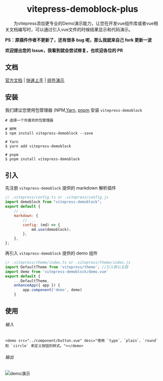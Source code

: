 <div align="center">
	<h1 align="center">vitepress-demoblock-plus</h1>
</div>
<p>&emsp;&emsp;为vitepress添加更专业的Demo演示能力，让您在开发vue组件库或者vue相关文档编写时，可以通过引入vue文件的时候结果显示和代码演示。</p>

**PS：原插件作者不更新了，还有很多 bug 呢，那么我就来自己 fork 更新一波**

**欢迎提出您的 Issue，我看到就会尝试修复，也欢迎各位的 PR**

## 文档

[官方文档](https://1006008051.github.io/vitepress-demoblock) | [快速上手](https://1006008051.github.io/vitepress-demoblock/demo/guide/quickstart.html) | [组件演示](https://1006008051.github.io/vitepress-demoblock/demo/md/button.html)

## 安装

我们建议您使用包管理器 (NPM,[Yarn](https://classic.yarnpkg.com/lang/en/), [pnpm](https://pnpm.io/) 安装 <code>vitepress-demoblock</code>

```
# 选择一个你喜欢的包管理器

# NPM
$ npm install vitepress-demoblock --save

# Yarn
$ yarn add vitepress-demoblock

# pnpm
$ pnpm install vitepress-demoblock
```

## 引入

先注册 `vitepress-demoblock` 提供的 markdown 解析插件

```js
// .vitepress/config.ts or .vitepress/config.js
import demoblock from "vitepress-demoblock";
export default {
	// ...
	markdown: {
		// ...
		config: (md) => {
			md.use(demoblock);
		},
	},
};
```

再引入 `vitepress-demoblock` 提供的 demo 组件

```js
// .vitepress/theme/index.ts or .vitepress/theme/index.js
import DefaultTheme from 'vitepress/theme'; //引入默认主题
import demo from 'vitepress-demoblock/demo.vue'
export default {
    ...DefaultTheme,
    enhanceApp({ app }) {
        app.component('demo', demo)
    }
```

## 使用

###### 输入

```
<demo src="../component/button.vue" desc="使用 `type`、`plain`、`round` 和 `circle` 来定义按钮的样式。"></demo>
```

###### 输出

![demo演示](https://1006008051.github.io/vitepress-demoblock/demo.png)
